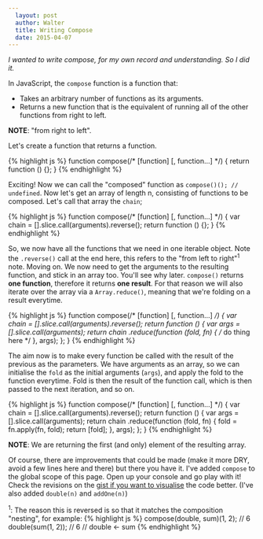 ```yaml
---
  layout: post
  author: Walter
  title: Writing Compose
  date: 2015-04-07
---
```


_I wanted to write compose, for my own record and understanding. So I did it._

In JavaScript, the `compose` function is a function that:

- Takes an arbitrary number of functions as its arguments.
- Returns a new function that is the equivalent of running all of the other functions from right to left.

**NOTE**: "from right to left".

Let's create a function that returns a function.

{% highlight js %}
function compose(/* [function] [, function...] */) {
  return function () {};
}
{% endhighlight %}

Exciting! Now we can call the "composed" function as `compose()(); // undefined`. Now let's get an array of length n, consisting of functions to be composed. Let's call that array the `chain`;

{% highlight js %}
function compose(/* [function] [, function...] */) {
  var chain = [].slice.call(arguments).reverse();
  return function () {};
}
{% endhighlight %}

So, we now have all the functions that we need in one iterable object. Note the `.reverse()` call at the end here, this refers to the "from left to right"<sup>1</sup> note. Moving on. We now need to get the arguments to the resulting function, and stick in an array too. You'll see why later. `compose()` returns **one function**, therefore it returns **one result**. For that reason we will also iterate over the array via a `Array.reduce()`, meaning that we're folding on a result everytime.

{% highlight js %}
function compose(/* [function] [, function...] */) {
  var chain = [].slice.call(arguments).reverse();
  return function () {
    var args = [].slice.call(arguments);
    return chain
      .reduce(function (fold, fn) {
        /* do thing here */
      }, args);
  };
}
{% endhighlight %}

The aim now is to make every function be called with the result of the previous as the parameters. We have arguments as an array, so we can initialise the `fold` as the initial arguments (`args`), and apply the fold to the function everytime. Fold is then the result of the function call, which is then passed to the next iteration, and so on.

{% highlight js %}
function compose(/* [function] [, function...] */) {
  var chain = [].slice.call(arguments).reverse();
  return function () {
    var args = [].slice.call(arguments);
    return chain
      .reduce(function (fold, fn) {
        fold = fn.apply(fn, fold);
        return [fold];
      }, args);
  };
}
{% endhighlight %}

**NOTE**: We are returning the first (and only) element of the resulting array.



Of course, there are improvements that could be made (make it more DRY, avoid a few lines here and there) but there you have it. I've added `compose` to the global scope of this page. Open up your console and go play with it! Check the revisions on the [gist if you want to visualise](https://gist.github.com/waltfy/9f314bc3ea74cfc6c97d/revisions) the code better. (I've also added `double(n)` and `addOne(n)`)

<script type='text/javascript'>
  console.debug("Hey, you're trying it!");
  console.debug('compose(/* functions */) is available');
  console.debug("try running addOneThenDouble(2), you should get 6.");
  console.debug('[1, 2, 3].map(addOneThenDouble)... what happens then?');

  window.compose = function () {
    var chain = [].slice.call(arguments).reverse();
    return function () {
      var args = [].slice.call(arguments);
      return chain
        .reduce(function (fold, fn) {
          return [fn.apply(fn, fold)];
        }, args)[0];
    };
  };
  
  window.double = function (n) {
    return n + n;
  };

  window.addOne = function (n) {
    return n + 1;
  };

  window.addOneThenDouble = compose(double, addOne);
</script>

<sup>1</sup>: The reason this is reversed is so that it matches the composition "nesting", for example:
{% highlight js %}
compose(double, sum)(1, 2); // 6
double(sum(1, 2)); // 6
// double <- sum
{% endhighlight %}
